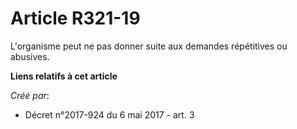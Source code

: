 # Article R321-19

L'organisme peut ne pas donner suite aux demandes répétitives ou abusives.

**Liens relatifs à cet article**

_Créé par_:

  - Décret n°2017-924 du 6 mai 2017 - art. 3
